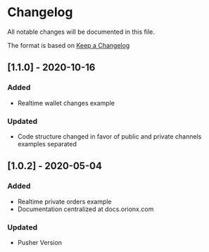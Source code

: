 # Changelog

All notable changes will be documented in this file.

The format is based on [Keep a Changelog](https://keepachangelog.com/en/1.0.0/)

## [1.1.0] - 2020-10-16

### Added

- Realtime wallet changes example

### Updated

- Code structure changed in favor of public and private channels examples separated

## [1.0.2] - 2020-05-04

### Added

- Realtime private orders example
- Documentation centralized at docs.orionx.com

### Updated

- Pusher Version
